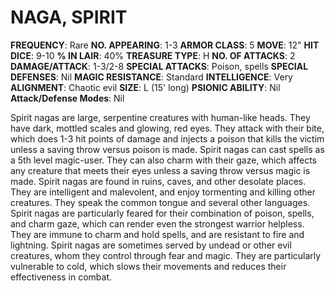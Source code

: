 # NAGA, SPIRIT

**FREQUENCY**: Rare
**NO. APPEARING**: 1-3
**ARMOR CLASS**: 5
**MOVE**: 12"
**HIT DICE**: 9-10
**% IN LAIR**: 40%
**TREASURE TYPE**: H
**NO. OF ATTACKS**: 2
**DAMAGE/ATTACK**: 1-3/2-8
**SPECIAL ATTACKS**: Poison, spells
**SPECIAL DEFENSES**: Nil
**MAGIC RESISTANCE**: Standard
**INTELLIGENCE**: Very
**ALIGNMENT**: Chaotic evil
**SIZE**: L (15' long)
**PSIONIC ABILITY**: Nil
**Attack/Defense Modes**: Nil

Spirit nagas are large, serpentine creatures with human-like heads. They have dark, mottled scales and glowing, red eyes. They attack with their bite, which does 1-3 hit points of damage and injects a poison that kills the victim unless a saving throw versus poison is made. Spirit nagas can cast spells as a 5th level magic-user. They can also charm with their gaze, which affects any creature that meets their eyes unless a saving throw versus magic is made. Spirit nagas are found in ruins, caves, and other desolate places. They are intelligent and malevolent, and enjoy tormenting and killing other creatures. They speak the common tongue and several other languages. Spirit nagas are particularly feared for their combination of poison, spells, and charm gaze, which can render even the strongest warrior helpless. They are immune to charm and hold spells, and are resistant to fire and lightning. Spirit nagas are sometimes served by undead or other evil creatures, whom they control through fear and magic. They are particularly vulnerable to cold, which slows their movements and reduces their effectiveness in combat.

